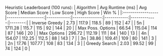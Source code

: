 Heuristic Leaderboard (100 runs):
| Algorithm         |   Avg Runtime (ms) |   Avg Score |   Median Score |   Low Score |   High Score |   Win % |
|:------------------|-------------------:|------------:|---------------:|------------:|-------------:|--------:|
| Inverse Greedy    |               2.73 |      117.9  |          118.5 |          89 |          152 |      47 |
| 5n                |            1711.28 |      115.7  |          115   |          92 |          144 |      20 |
| Max Poss. Options |              66.54 |      115.04 |          114   |          87 |          146 |      20 |
| Max Options       |             296.72 |      112.19 |          111   |          84 |          140 |      13 |
| 4n                |             154.07 |      112.25 |          112.5 |          88 |          143 |       7 |
| 3n                |              38.86 |      109.41 |          109   |          80 |          141 |       3 |
| 2n                |              17.76 |      107.77 |          108   |          83 |          134 |       3 |
| Greedy Search     |               2.03 |       99.52 |           99   |          74 |          124 |       0 |
